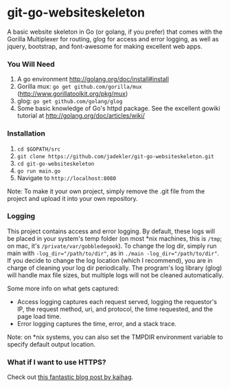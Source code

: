 git-go-websiteskeleton
===============

A basic website skeleton in Go (or golang, if you prefer) that comes with the Gorilla
Multiplexer for routing, glog for access and error logging, as well as jquery, bootstrap,
and font-awesome for making excellent web apps.

### You Will Need ###
1. A go environment http://golang.org/doc/install#install
2. Gorilla mux: `go get github.com/gorilla/mux` (http://www.gorillatoolkit.org/pkg/mux)
3. glog: `go get github.com/golang/glog`
4. Some basic knowledge of Go's httpd package. See the excellent gowiki tutorial at
http://golang.org/doc/articles/wiki/

### Installation ###
1. `cd $GOPATH/src`
2. `git clone https://github.com/jadekler/git-go-websiteskeleton.git`
3. `cd git-go-websiteskeleton`
4. `go run main.go`
5. Navigate to `http://localhost:8080`

Note: To make it your own project, simply remove the .git file from the project and
upload it into your own repository.

### Logging ###
This project contains access and error logging. By default, these logs will be placed in
your system's temp folder (on most *nix machines, this is `/tmp`; on mac, it's
`/private/var/gobbledegook`). To change the log dir, simply run main with
`-log_dir="/path/to/dir"`, as in `./main -log_dir="/path/to/dir"`. If you decide to
change the log location (which I recommend), you are in charge of cleaning your log dir
periodically. The program's log library (glog) will handle max file sizes, but multiple
logs will not be cleaned automatically.

Some more info on what gets captured:
- Access logging captures each request served, logging the requestor's IP, the request
method, uri, and protocol, the time
requested, and the page load time.
- Error logging captures the time, error, and a stack trace.

Note: on *nix systems, you can also set the TMPDIR environment variable to specify default
output location.

### What if I want to use HTTPS? 
Check out [this fantastic blog post by kaihag](http://www.kaihag.com/https-and-go/).
